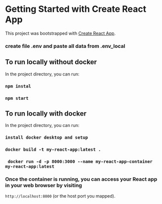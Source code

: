 # Getting Started with Create React App

This project was bootstrapped with [Create React App](https://github.com/facebook/create-react-app).

### create file .env and paste all data from .env_local

## To run locally without docker

In the project directory, you can run:

### `npm instal`
### `npm start`

## To run locally with docker

In the project directory, you can run:

### `install docker desktop and setup`
### `docker build -t my-react-app:latest .`
### ` docker run -d -p 8000:3000 --name my-react-app-container my-react-app:latest`
### Once the container is running, you can access your React app in your web browser by visiting 
`http://localhost:8000` (or the host port you mapped).

